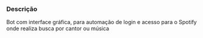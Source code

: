 ### Descrição
Bot com interface gráfica, para automação de login e acesso para o Spotify onde realiza busca por cantor ou música 
